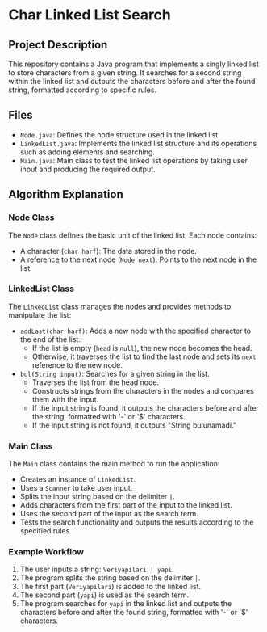 
# Char Linked List Search

## Project Description
This repository contains a Java program that implements a singly linked list to store characters from a given string. It searches for a second string within the linked list and outputs the characters before and after the found string, formatted according to specific rules.

## Files
- `Node.java`: Defines the node structure used in the linked list.
- `LinkedList.java`: Implements the linked list structure and its operations such as adding elements and searching.
- `Main.java`: Main class to test the linked list operations by taking user input and producing the required output.

## Algorithm Explanation

### Node Class
The `Node` class defines the basic unit of the linked list. Each node contains:
- A character (`char harf`): The data stored in the node.
- A reference to the next node (`Node next`): Points to the next node in the list.

### LinkedList Class
The `LinkedList` class manages the nodes and provides methods to manipulate the list:
- `addLast(char harf)`: Adds a new node with the specified character to the end of the list.
  - If the list is empty (`head` is `null`), the new node becomes the head.
  - Otherwise, it traverses the list to find the last node and sets its `next` reference to the new node.
- `bul(String input)`: Searches for a given string in the list.
  - Traverses the list from the head node.
  - Constructs strings from the characters in the nodes and compares them with the input.
  - If the input string is found, it outputs the characters before and after the string, formatted with '-' or '$' characters.
  - If the input string is not found, it outputs "String bulunamadi."

### Main Class
The `Main` class contains the main method to run the application:
- Creates an instance of `LinkedList`.
- Uses a `Scanner` to take user input.
- Splits the input string based on the delimiter `|`.
- Adds characters from the first part of the input to the linked list.
- Uses the second part of the input as the search term.
- Tests the search functionality and outputs the results according to the specified rules.

### Example Workflow
1. The user inputs a string: `Veriyapilari | yapi`.
2. The program splits the string based on the delimiter `|`.
3. The first part (`Veriyapilari`) is added to the linked list.
4. The second part (`yapi`) is used as the search term.
5. The program searches for `yapi` in the linked list and outputs the characters before and after the found string, formatted with '-' or '$' characters.
